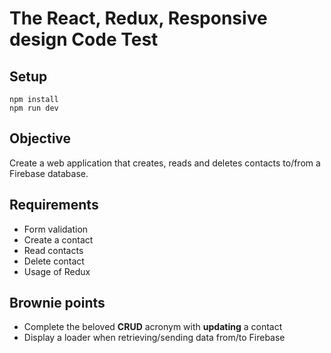 # The React, Redux, Responsive design Code Test

## Setup

```
npm install
npm run dev
```

## Objective

Create a web application that creates, reads and deletes contacts to/from a Firebase database.

## Requirements

- Form validation
- Create a contact
- Read contacts
- Delete contact
- Usage of Redux

## Brownie points

- Complete the beloved **CRUD** acronym with **updating** a contact
- Display a loader when retrieving/sending data from/to Firebase
